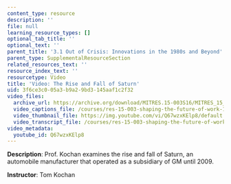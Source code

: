 ```yaml
---
content_type: resource
description: ''
file: null
learning_resource_types: []
optional_tab_title: ''
optional_text: ''
parent_title: '3.1 Out of Crisis: Innovations in the 1980s and Beyond'
parent_type: SupplementalResourceSection
related_resources_text: ''
resource_index_text: ''
resourcetype: Video
title: 'Video: The Rise and Fall of Saturn'
uid: 3f6ce3c0-05a3-b9a2-9bd3-145aaf1c2f32
video_files:
  archive_url: https://archive.org/download/MITRES.15-003S16/MITRES_15_003S16_3-1-5_360p.mp4
  video_captions_file: /courses/res-15-003-shaping-the-future-of-work-15-662x-spring-2016/4ed2c536095b5735890d73cc395ba76f_Q67wzxKElp8.vtt
  video_thumbnail_file: https://img.youtube.com/vi/Q67wzxKElp8/default.jpg
  video_transcript_file: /courses/res-15-003-shaping-the-future-of-work-15-662x-spring-2016/c0fefed2f170e0c1a088774cf67233be_Q67wzxKElp8.pdf
video_metadata:
  youtube_id: Q67wzxKElp8
---
```


**Description**: Prof. Kochan examines the rise and fall of Saturn, an automobile manufacturer that operated as a subsidiary of GM until 2009.

**Instructor**: Tom Kochan
